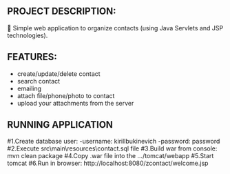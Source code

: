 ## PROJECT DESCRIPTION:

👥 Simple web application to organize contacts (using Java Servlets and JSP technologies).

## FEATURES:
* create/update/delete contact
* search contact
* emailing
* attach file/phone/photo to contact
* upload your attachments from the server

## RUNNING APPLICATION

#1.Create database user:
	-username: kirillbukinevich
	-password: password
#2.Execute src\main\resources\contact.sql file
#3.Build war from console: mvn clean package
#4.Copy .war file into the .../tomcat/webapp
#5.Start tomcat
#6.Run in browser: http://localhost:8080/zcontact/welcome.jsp
